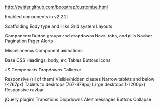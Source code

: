 http://twitter.github.com/bootstrap/customize.html

Enabled components in v2.2.2:

Scaffolding
  Body type and links
  Grid system
  Layouts

Components
  Button groups and dropdowns
  Navs, tabs, and pills
  Navbar
  Pagination
  Pager
  Alerts

Miscellaneous
  Component animations

Base CSS
  Headings, body, etc
  Tables
  Buttons
  Icons

JS Components
  Dropdowns
  Collapse

Responsive (all of them)
  Visible/hidden classes
  Narrow tablets and below (<767px)
  Tablets to desktops (767-979px)
  Large desktops (>1200px)
  Responsive navbar


jQuery plugins
  Transitions
  Dropdowns
  Alert messages
  Buttons
  Collapse
